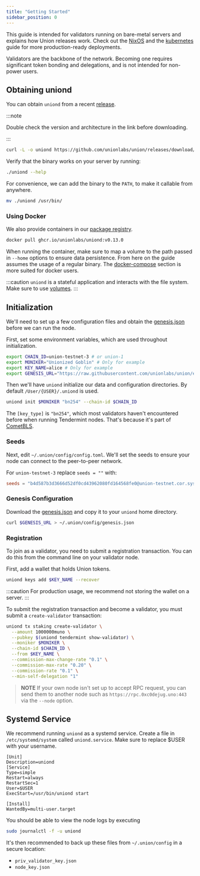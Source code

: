 ```yaml
---
title: "Getting Started"
sidebar_position: 0
---
```


This guide is intended for validators running on bare-metal servers and explains how Union releases work. Check out the [NixOS](./nixos) and the [kubernetes](./kubernetes) guide for more production-ready deployments.

Validators are the backbone of the network. Becoming one requires significant token bonding and delegations, and is not intended for non-power users.

## Obtaining uniond

You can obtain `uniond` from a recent [release](https://github.com/unionlabs/union/releases/latest).

:::note

Double check the version and architecture in the link before downloading.

:::

```sh
curl -L -o uniond https://github.com/unionlabs/union/releases/download/v0.13.0/uniond-x86_64-linux
```

Verify that the binary works on your server by running:

```sh
./uniond --help
```

For convenience, we can add the binary to the `PATH`, to make it callable from anywhere.

```sh
mv ./uniond /usr/bin/
```

### Using Docker

We also provide containers in our [package registry](https://github.com/unionlabs/union/pkgs/container/uniond).

```sh
docker pull ghcr.io/unionlabs/uniond:v0.13.0
```

When running the container, make sure to map a volume to the path passed in `--home` options to ensure data persistence. From here on the guide assumes the usage of a regular binary. The [docker-compose](./docker-compose) section is more suited for docker users.

:::caution
`uniond` is a stateful application and interacts with the file system. Make sure to use [volumes](https://docs.docker.com/storage/volumes/).
:::

## Initialization

We'll need to set up a few configuration files and obtain the [genesis.json](https://raw.githubusercontent.com/unionlabs/union/e1f9a3e3b84a8c39faf7046931159eda3e95fdb2/networks/genesis/union-testnet-3/genesis.json) before we can run the node.

First, set some environment variables, which are used throughout initialization.

```sh
export CHAIN_ID=union-testnet-3 # or union-1
export MONIKER="Unionized Goblin" # Only for example
export KEY_NAME=alice # Only for example
export GENESIS_URL="https://raw.githubusercontent.com/unionlabs/union/e1f9a3e3b84a8c39faf7046931159eda3e95fdb2/networks/genesis/union-testnet-3/genesis.json"
```

Then we'll have `uniond` initialize our data and configuration directories. By default `/User/{USER}/.uniond` is used.

```sh
uniond init $MONIKER "bn254" --chain-id $CHAIN_ID
```

The `[key_type]` is `"bn254"`, which most validators haven't encountered before when running Tendermint nodes. That's because it's part of [CometBLS](02_architecture/cometbls.md).

### Seeds

Next, edit `~/.union/config/config.toml`. We'll set the seeds to ensure your node can connect to the peer-to-peer network.

For `union-testnet-3` replace `seeds = ""` with:

```toml
seeds = "b4d587b3d3666d52df0cd43962080fd164568fe0@union-testnet.cor.systems:26656,59a9988afe6219ec787929ffe748530fa6109b29@testnet-validator.benluelo.com:26656"
```

### Genesis Configuration

Download the [genesis.json](https://raw.githubusercontent.com/unionlabs/union/e1f9a3e3b84a8c39faf7046931159eda3e95fdb2/networks/genesis/union-testnet-3/genesis.json) and copy it to your `uniond` home directory.

```sh
curl $GENESIS_URL > ~/.union/config/genesis.json
```

### Registration

To join as a validator, you need to submit a registration transaction. You can do this from the command line on your validator node.

First, add a wallet that holds Union tokens.

```sh
uniond keys add $KEY_NAME --recover
```

:::caution
For production usage, we recommend not storing the wallet on a server.
:::

To submit the registration transaction and become a validator, you must submit a `create-validator` transaction:

```sh
uniond tx staking create-validator \
  --amount 1000000muno \
  --pubkey $(uniond tendermint show-validator) \
  --moniker $MONIKER \
  --chain-id $CHAIN_ID \
  --from $KEY_NAME \
  --commission-max-change-rate "0.1" \
  --commission-max-rate "0.20" \
  --commission-rate "0.1" \
  --min-self-delegation "1"
```

> **NOTE**
> If your own node isn't set up to accept RPC request, you can send them to another node such as `https://rpc.0xc0dejug.uno:443` via the `--node` option.

## Systemd Service

We recommend running `uniond` as a systemd service. Create a file in `/etc/systemd/system` called `uniond.service`. Make sure to replace $USER with your username.

```systemd
[Unit]
Description=uniond
[Service]
Type=simple
Restart=always
RestartSec=1
User=$USER
ExecStart=/usr/bin/uniond start

[Install]
WantedBy=multi-user.target
```

You should be able to view the node logs by executing

```sh
sudo journalctl -f -u uniond
```

It's then recommended to back up these files from `~/.union/config` in a secure location:

- `priv_validator_key.json`
- `node_key.json`
